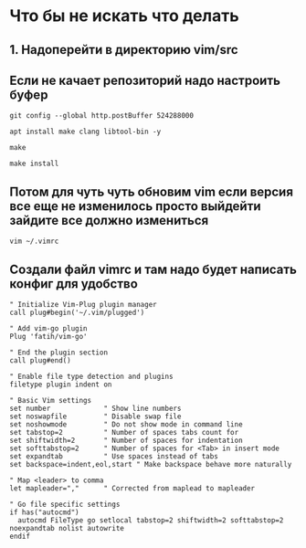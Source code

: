 # Что бы не искать что делать 
## 1. Надоперейти в директорию vim/src

## Если не качает репозиторий надо настроить буфер
~~~
git config --global http.postBuffer 524288000
~~~

~~~
apt install make clang libtool-bin -y
~~~

~~~
make
~~~
~~~~
make install
~~~~
## Потом для чуть чуть обновим  vim если версия все еще не изменилось просто выйдейти зайдите все должно измениться 

~~~
vim ~/.vimrc
~~~
## Создали файл vimrc и там надо будет написать конфиг для удобство 
~~~
" Initialize Vim-Plug plugin manager
call plug#begin('~/.vim/plugged')

" Add vim-go plugin
Plug 'fatih/vim-go'

" End the plugin section
call plug#end()

" Enable file type detection and plugins
filetype plugin indent on

" Basic Vim settings
set number             " Show line numbers
set noswapfile         " Disable swap file
set noshowmode         " Do not show mode in command line
set tabstop=2          " Number of spaces tabs count for
set shiftwidth=2       " Number of spaces for indentation
set softtabstop=2      " Number of spaces for <Tab> in insert mode
set expandtab          " Use spaces instead of tabs
set backspace=indent,eol,start " Make backspace behave more naturally

" Map <leader> to comma
let mapleader=","      " Corrected from maplead to mapleader

" Go file specific settings
if has("autocmd")
  autocmd FileType go setlocal tabstop=2 shiftwidth=2 softtabstop=2 noexpandtab nolist autowrite
endif
~~~~
